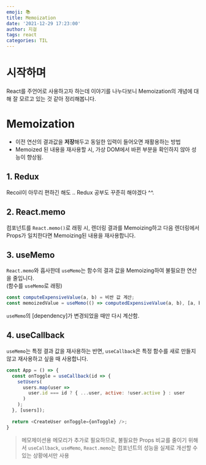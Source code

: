 ```yaml
---
emoji: 📚
title: Memoization
date: '2021-12-29 17:23:00'
author: 지걸
tags: react
categories: TIL
---
```

# 시작하며
React를 주언어로 사용하고자 하는데 이야기를 나누다보니 Memoization의 개념에 대해 잘 모르고 있는 것 같아 정리해봅니다.

# Memoization
- 이전 연산의 결과값을 **저장**해두고 동일한 입력이 들어오면 재활용하는 방법
- Memoized 된 내용을 재사용할 시, 가상 DOM에서 바뀐 부분을 확인하지 않아 성능이 향상됨.

## 1. Redux
Recoil이 아무리 편하긴 해도 .. Redux 공부도 꾸준히 해야겠다 ^^.

## 2. React.memo
컴포넌트를 `React.memo()`로 래핑 시, 렌더링 결과를 Memoizing하고 다음 렌더링에서 Props가 일치한다면 Memoizing된 내용을 재사용합니다.

## 3. useMemo
`React.memo`와 흡사한데 `useMemo`는 함수의 결과 값을 Memoizing하여 불필요한 연산을 줄입니다.  
(함수를 `useMemo`로 래핑)

```javascript
const computeExpensiveValue(a, b) = 비싼 값 계산;
const memoizedValue = useMemo(() => computedExpensiveValue(a, b), [a, b]);
```

`useMemo`의 [dependency]가 변경되었을 때만 다시 계산함.

## 4. useCallback
`useMemo`는 특정 결과 값을 재사용하는 반면, `useCallback`은 특정 함수를 새로 만들지 않고 재사용하고 싶을 때 사용합니다.
```javascript
const App = () => {
  const onToggle = useCallback(id => {
    setUsers(
      users.map(user =>
        user.id === id ? { ...user, active: !user.active } : user
      )
    );
  }, [users]);
  
  return <CreateUser onToggle={onToggle} />;
}
```
> 메모제이션용 메모리가 추가로 필요하므로, 불필요한 Props 비교를 줄이기 위해서 `useCallback`, `useMemo`, `React.memo`는 컴포넌트의 성능을 실제로 개선할 수 있는 상황에서만 사용

